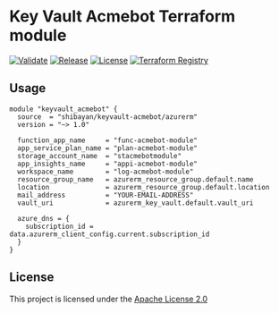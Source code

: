 # Key Vault Acmebot Terraform module

[![Validate](https://github.com/shibayan/terraform-azurerm-keyvault-acmebot/actions/workflows/validate.yml/badge.svg)](https://github.com/shibayan/terraform-azurerm-keyvault-acmebot/actions/workflows/validate.yml)
[![Release](https://badgen.net/github/release/shibayan/terraform-azurerm-keyvault-acmebot)](https://github.com/shibayan/terraform-azurerm-keyvault-acmebot/releases/latest)
[![License](https://badgen.net/github/license/shibayan/terraform-azurerm-keyvault-acmebot)](https://github.com/shibayan/terraform-azurerm-keyvault-acmebot/blob/master/LICENSE)
[![Terraform Registry](https://badgen.net/badge/terraform/registry/5c4ee5)](https://registry.terraform.io/modules/shibayan/keyvault-acmebot/azurerm/latest)

## Usage

```hcl
module "keyvault_acmebot" {
  source  = "shibayan/keyvault-acmebot/azurerm"
  version = "~> 1.0"

  function_app_name     = "func-acmebot-module"
  app_service_plan_name = "plan-acmebot-module"
  storage_account_name  = "stacmebotmodule"
  app_insights_name     = "appi-acmebot-module"
  workspace_name        = "log-acmebot-module"
  resource_group_name   = azurerm_resource_group.default.name
  location              = azurerm_resource_group.default.location
  mail_address          = "YOUR-EMAIL-ADDRESS"
  vault_uri             = azurerm_key_vault.default.vault_uri

  azure_dns = {
    subscription_id = data.azurerm_client_config.current.subscription_id
  }
}
```

## License

This project is licensed under the [Apache License 2.0](https://github.com/shibayan/terraform-azurerm-keyvault-acmebot/blob/master/LICENSE)
